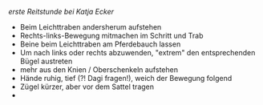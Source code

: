_erste Reitstunde bei Katja Ecker_

* Beim Leichttraben andersherum aufstehen
* Rechts-links-Bewegung mitmachen im Schritt und Trab
* Beine beim Leichttraben am Pferdebauch lassen
* Um nach links oder rechts abzuwenden, "extrem" den entsprechenden Bügel austreten
* mehr aus den Knien / Oberschenkeln aufstehen
* Hände ruhig, tief (?! Dagi fragen!), weich der Bewegung folgend
* Zügel kürzer, aber vor dem Sattel tragen
*

